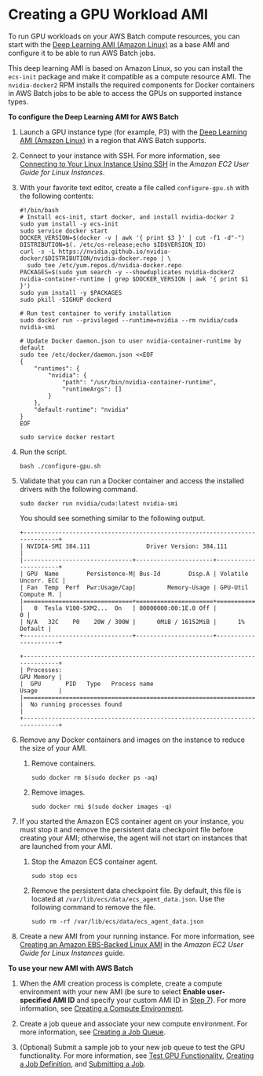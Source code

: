 # Creating a GPU Workload AMI<a name="batch-gpu-ami"></a>

To run GPU workloads on your AWS Batch compute resources, you can start with the [Deep Learning AMI \(Amazon Linux\)](https://aws.amazon.com/marketplace/pp/B077GF11NF) as a base AMI and configure it to be able to run AWS Batch jobs\.

This deep learning AMI is based on Amazon Linux, so you can install the `ecs-init` package and make it compatible as a compute resource AMI\. The `nvidia-docker2` RPM installs the required components for Docker containers in AWS Batch jobs to be able to access the GPUs on supported instance types\.

**To configure the Deep Learning AMI for AWS Batch**

1. Launch a GPU instance type \(for example, P3\) with the [Deep Learning AMI \(Amazon Linux\)](https://aws.amazon.com/marketplace/pp/B077GF11NF) in a region that AWS Batch supports\. 

1. Connect to your instance with SSH\. For more information, see [Connecting to Your Linux Instance Using SSH](https://docs.aws.amazon.com/AWSEC2/latest/UserGuide/AccessingInstancesLinux.html) in the *Amazon EC2 User Guide for Linux Instances*\.

1. With your favorite text editor, create a file called `configure-gpu.sh` with the following contents:

   ```
   #!/bin/bash
   # Install ecs-init, start docker, and install nvidia-docker 2
   sudo yum install -y ecs-init
   sudo service docker start
   DOCKER_VERSION=$(docker -v | awk '{ print $3 }' | cut -f1 -d"-")
   DISTRIBUTION=$(. /etc/os-release;echo $ID$VERSION_ID)
   curl -s -L https://nvidia.github.io/nvidia-docker/$DISTRIBUTION/nvidia-docker.repo | \
     sudo tee /etc/yum.repos.d/nvidia-docker.repo
   PACKAGES=$(sudo yum search -y --showduplicates nvidia-docker2 nvidia-container-runtime | grep $DOCKER_VERSION | awk '{ print $1 }')
   sudo yum install -y $PACKAGES
   sudo pkill -SIGHUP dockerd
   
   # Run test container to verify installation
   sudo docker run --privileged --runtime=nvidia --rm nvidia/cuda nvidia-smi
   
   # Update Docker daemon.json to user nvidia-container-runtime by default
   sudo tee /etc/docker/daemon.json <<EOF
   {
       "runtimes": {
           "nvidia": {
               "path": "/usr/bin/nvidia-container-runtime",
               "runtimeArgs": []
           }
       },
       "default-runtime": "nvidia"
   }
   EOF
   
   sudo service docker restart
   ```

1. Run the script\.

   ```
   bash ./configure-gpu.sh
   ```

1. Validate that you can run a Docker container and access the installed drivers with the following command\.

   ```
   sudo docker run nvidia/cuda:latest nvidia-smi
   ```

   You should see something similar to the following output\.

   ```
   +-----------------------------------------------------------------------------+
   | NVIDIA-SMI 384.111                Driver Version: 384.111                   |
   |-------------------------------+----------------------+----------------------+
   | GPU  Name        Persistence-M| Bus-Id        Disp.A | Volatile Uncorr. ECC |
   | Fan  Temp  Perf  Pwr:Usage/Cap|         Memory-Usage | GPU-Util  Compute M. |
   |===============================+======================+======================|
   |   0  Tesla V100-SXM2...  On   | 00000000:00:1E.0 Off |                    0 |
   | N/A   32C    P0    20W / 300W |      0MiB / 16152MiB |      1%      Default |
   +-------------------------------+----------------------+----------------------+
   
   +-----------------------------------------------------------------------------+
   | Processes:                                                       GPU Memory |
   |  GPU       PID   Type   Process name                             Usage      |
   |=============================================================================|
   |  No running processes found                                                 |
   +-----------------------------------------------------------------------------+
   ```

1. Remove any Docker containers and images on the instance to reduce the size of your AMI\.

   1. Remove containers\.

      ```
      sudo docker rm $(sudo docker ps -aq)
      ```

   1. Remove images\.

      ```
      sudo docker rmi $(sudo docker images -q)
      ```

1. If you started the Amazon ECS container agent on your instance, you must stop it and remove the persistent data checkpoint file before creating your AMI; otherwise, the agent will not start on instances that are launched from your AMI\. 

   1. Stop the Amazon ECS container agent\.

      ```
      sudo stop ecs
      ```

   1. Remove the persistent data checkpoint file\. By default, this file is located at `/var/lib/ecs/data/ecs_agent_data.json`\. Use the following command to remove the file\.

      ```
      sudo rm -rf /var/lib/ecs/data/ecs_agent_data.json
      ```

1. Create a new AMI from your running instance\. For more information, see [Creating an Amazon EBS\-Backed Linux AMI](https://docs.aws.amazon.com/AWSEC2/latest/UserGuide/creating-an-ami-ebs.html) in the *Amazon EC2 User Guide for Linux Instances* guide\.

**To use your new AMI with AWS Batch**

1. When the AMI creation process is complete, create a compute environment with your new AMI \(be sure to select **Enable user\-specified AMI ID** and specify your custom AMI ID in [Step 7](create-compute-environment.md#enable-custom-ami-step)\)\. For more information, see [Creating a Compute Environment](create-compute-environment.md)\.

1. Create a job queue and associate your new compute environment\. For more information, see [Creating a Job Queue](create-job-queue.md)\.

1. \(Optional\) Submit a sample job to your new job queue to test the GPU functionality\. For more information, see [Test GPU Functionality](example-job-definitions.md#example-test-gpu), [Creating a Job Definition](create-job-definition.md), and [Submitting a Job](submit_job.md)\.
